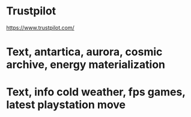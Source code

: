 # Trustpilot
https://www.trustpilot.com/

# Text, antartica, aurora, cosmic archive, energy materialization

# Text, info cold weather, fps games, latest playstation move
